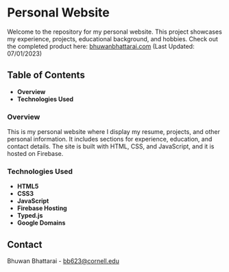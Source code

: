 <!-- # personal-website-public -->
# Personal Website

Welcome to the repository for my personal website. This project showcases my experience, projects, educational background, and hobbies. Check out the completed product here: <a href="https://bhuwanbhattarai.com/" target="_blank">bhuwanbhattarai.com</a> (Last Updated: 07/01/2023)

## Table of Contents

- **Overview**
- **Technologies Used**

### Overview

This is my personal website where I display my resume, projects, and other personal information. It includes sections for experience, education, and contact details. The site is built with HTML, CSS, and JavaScript, and it is hosted on Firebase.

### Technologies Used

- **HTML5**
- **CSS3**
- **JavaScript**
- **Firebase Hosting**
- **Typed.js**
- **Google Domains**

## Contact 

Bhuwan Bhattarai - bb623@cornell.edu
